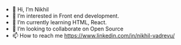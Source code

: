 - 👋 Hi, I’m Nikhil
- 👀 I’m interested in Front end development.
- 🌱 I’m currently learning HTML, React.
- 💞️ I’m looking to collaborate on Open Source
- 📫 How to reach me https://www.linkedin.com/in/nikhil-vadrevu/

<!---
nikhilgvpce/nikhilgvpce is a ✨ special ✨ repository because its `README.md` (this file) appears on your GitHub profile.
You can click the Preview link to take a look at your changes.
--->
